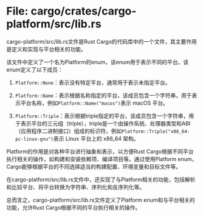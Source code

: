# File: cargo/crates/cargo-platform/src/lib.rs

cargo-platform/src/lib.rs文件是Rust Cargo的代码库中的一个文件，其主要作用是定义和实现与平台相关的功能。

该文件中定义了一个名为Platform的enum，该enum用于表示不同的平台。该enum定义了以下成员：

1. `Platform::None`：表示没有特定平台，通常用于表示未指定平台。

2. `Platform::Name`：表示根据名称指定的平台，该成员包含一个字符串，用于表示平台名称，例如`Platform::Name("macos")`表示 macOS 平台。

3. `Platform::Triple`：表示根据triple指定的平台，该成员包含一个字符串，用于表示平台的三元组（triple），triple是一个由操作系统、处理器类型和ABI（应用程序二进制接口）组成的标识符，例如`Platform::Triple("x86_64-pc-linux-gnu")`表示 Linux 平台上的 x86_64 架构。

Platform的作用是对各种平台进行抽象和表示，以方便Rust Cargo根据不同平台执行相关的操作，如构建和安装依赖项、编译项目等。通过使用Platform enum，Cargo能够根据平台的不同选择适当的构建配置、环境变量和目标文件等。

在cargo-platform/src/lib.rs文件中，还实现了与Platform相关的功能，包括解析和比较平台、将平台转换为字符串、序列化和反序列化等。

总而言之，cargo-platform/src/lib.rs文件定义了Platform enum和与平台相关的功能，允许Rust Cargo根据不同的平台执行相关的操作。

